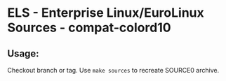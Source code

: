 # ELS - Enterprise Linux/EuroLinux Sources - compat-colord10
 
## Usage:
  Checkout branch or tag. Use `make sources` to recreate  SOURCE0 archive.
